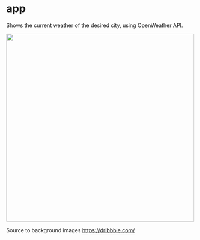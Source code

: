 # app
Shows the current weather of the desired city, using OpenWeather API.   


<img src="https://github.com/Neginysh/app/blob/master/Screenshot.png" width="500">

Source to background images 
https://dribbble.com/
